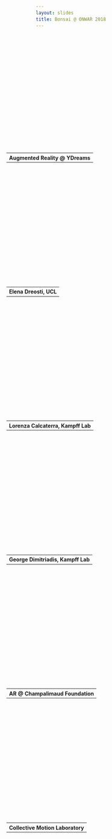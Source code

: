 ```yaml
---
layout: slides
title: Bonsai @ ONWAR 2018
---
```


<section data-markdown data-separator="^\n---\n$" data-separator-vertical="^\n--\n$">
<script type="text/template">

## Bonsai
![Bonsai](./assets/images/bonsai-circle.svg)

### A visual language for scientific experimentation
<table style="width: 100%;">
  <tr>
    <td width="33%" align="center" style="vertical-align:middle">Gonçalo Lopes</td>
    <td width="33%" align="center" style="vertical-align:top"><a href="http://bonsai-rx.org"><strong>bonsai-rx.org</strong></a></td>
    <td width="33%" align="center" style="vertical-align:middle"><img alt="NeuroGEARS" src="./assets/images/neurogears.svg"/></td>
  </tr>
</table>

</script>
</section>

<!-- Raw HTML for embedded iframe backgrounds -->
<section data-background="#000000">
    <section data-background-iframe="https://www.youtube.com/embed/-NAH5vlkgkk?controls=0&amp;enablejsapi=1&amp;autoplay=1&amp;loop=1&amp;playlist=4q9mFkZ3J_g&amp;showinfo=0&amp;rel=0&amp;html5=1">
      <table style="height: 20%; margin-top: 65%; margin-left: -78px;">
        <tr><th>Augmented Reality @ YDreams</th></tr>
      </table>
    </section>
    <section data-background-iframe="https://www.youtube.com/embed/qXcIZ1R68SQ?controls=0&amp;enablejsapi=1&amp;autoplay=1&amp;loop=1&amp;playlist=4q9mFkZ3J_g&amp;showinfo=0&amp;rel=0&amp;html5=1">
    </section>
</section>

<section data-markdown data-separator="^\n---\n$" data-separator-vertical="^\n--\n$">
<script type="text/template">

![Devices in systems neuroscience](./assets/images/devices.jpg)

</script>
</section>

<!-- Raw HTML for embedded iframe backgrounds -->
<section data-background="#000000">
    <section data-markdown data-separator="^\n---\n$" data-separator-vertical="^\n--\n$">
    <script type="text/template">## Applications</script>
    </section>
    <section data-background-iframe="https://www.youtube.com/embed/4q9mFkZ3J_g?controls=0&amp;enablejsapi=1&amp;autoplay=1&amp;loop=1&amp;playlist=4q9mFkZ3J_g&amp;showinfo=0&amp;rel=0&amp;html5=1">
      <table style="height: 20%; margin-top: 65%; margin-left: -78px;">
        <tr><th>Elena Dreosti, UCL</th></tr>
      </table>
    </section>
    <section data-background-iframe="https://www.youtube.com/embed/qXqAXgXJPmo?controls=0&amp;enablejsapi=1&amp;autoplay=1&amp;showinfo=0&amp;rel=0&amp;html5=1">
      <table style="height: 20%; margin-top: 65%; margin-left: -78px;">
        <tr><th>Lorenza Calcaterra, Kampff Lab</th></tr>
      </table>
    </section>
    <section data-background-iframe="https://www.youtube.com/embed/mJDV07ptQFk?start=40&amp;controls=0&amp;enablejsapi=1&amp;autoplay=1&amp;showinfo=0&amp;rel=0&amp;html5=1">
      <table style="height: 20%; margin-top: 65%; margin-left: -78px;">
        <tr><th>George Dimitriadis, Kampff Lab</th></tr>
      </table>
    </section>
    <section data-background-iframe="https://www.youtube.com/embed/7ohPpPDZhRc?controls=0&amp;autoplay=1&amp;showinfo=0&amp;rel=0&amp;html5=1&amp;iv_load_policy=3">
      <table style="height: 20%; margin-top: 65%; margin-left: -78px;">
        <tr><th>AR @ Champalimaud Foundation</th></tr>
      </table>
    </section>
    <section data-background-iframe="https://player.vimeo.com/video/257724328?api=1&amp;background=1&amp;portrait=0">
      <table style="height: 20%; margin-top: 65%; margin-left: -78px;">
        <tr><th>Collective Motion Laboratory</th></tr>
      </table>
    </section>
</section>

<section data-markdown data-separator="^\n---\n$" data-separator-vertical="^\n--\n$">
<script type="text/template">

![Bonsai workflow editor](./assets/images/editor.jpg)

---

<!-- .element: data-transition="default none" -->
#### A metaphor for observable sequences

<img alt="Nasa twitter account" src="./assets/images/nasatwitter.jpg" width="400"/>

--

<!-- .element: data-transition="none" -->
#### A metaphor for observable sequences

<img alt="Webcam twitter account" src="./assets/images/webcamtwitter.jpg" width="400"/>

---

<!-- .element: data-transition="default none" -->
![Workflow](./assets/images/cameracapture.svg)
<!-- .element: style="display: inline-block; vertical-align: middle;" -->
![Marble diagram](./assets/images/framepicker-marblecanvas.svg)
<!-- .element: style="display: inline-block; vertical-align: middle;" -->

--

<!-- .element: data-transition="default none" -->
![Workflow](./assets/images/graycam.svg)
<!-- .element: style="display: inline-block; vertical-align: middle;" -->
![Marble diagram](./assets/images/graycam-marble.svg)
<!-- .element: class="fragment" style="display: inline-block; vertical-align: middle;" -->

--

<!-- .element: data-transition="default none" -->
![Workflow](./assets/images/framepicker-key.svg)
<!-- .element: style="display: inline-block; vertical-align: middle;" -->
![Marble diagram](./assets/images/framepicker-marblecanvas.svg)
<!-- .element: style="display: inline-block; vertical-align: middle;" -->

--

<!-- .element: data-transition="default none" -->
![Workflow](./assets/images/framepicker-capture.svg)
<!-- .element: style="display: inline-block; vertical-align: middle;" -->
![Marble diagram](./assets/images/camera-marble.svg)
<!-- .element: style="display: inline-block; vertical-align: middle;" -->

--

<!-- .element: data-transition="none" -->
![Workflow](./assets/images/framepicker-grayscale.svg)
<!-- .element: style="display: inline-block; vertical-align: middle;" -->
![Marble diagram](./assets/images/graycam-marble.svg)
<!-- .element: style="display: inline-block; vertical-align: middle;" -->

--

<!-- .element: data-transition="none" -->
![Workflow](./assets/images/framepicker-grayscale.svg)
<!-- .element: style="display: inline-block; vertical-align: middle;" -->
![Marble diagram](./assets/images/grayscaletransform.svg)
<!-- .element: style="display: inline-block; vertical-align: middle;" -->

--

<!-- .element: data-transition="none" -->
![Workflow](./assets/images/framepicker-sample.svg)
<!-- .element: style="display: inline-block; vertical-align: middle;" -->
![Marble diagram](./assets/images/sample.svg)
<!-- .element: style="display: inline-block; vertical-align: middle;" -->

--

<!-- .element: data-transition="none" -->
![Workflow](./assets/images/framepicker-saveimage.svg)
<!-- .element: style="display: inline-block; vertical-align: middle;" -->
![Marble diagram](./assets/images/saveimage.svg)
<!-- .element: style="display: inline-block; vertical-align: middle;" -->

--

<!-- .element: data-transition="none" -->
![Workflow](./assets/images/framepicker-saveimage.svg)
<!-- .element: style="display: inline-block; vertical-align: middle;" -->
![Marble diagram](./assets/images/saveimagesink.svg)
<!-- .element: style="display: inline-block; vertical-align: middle;" -->

--

<!-- .element: data-transition="none" -->
![Workflow](./assets/images/framepicker-key.svg)
<!-- .element: style="display: inline-block; vertical-align: middle;" -->
![Marble diagram](./assets/images/framepicker-marblecanvas.svg)
<!-- .element: style="display: inline-block; vertical-align: middle;" -->

--

<!-- .element: data-transition="none" -->
![Workflow](./assets/images/framepicker.svg)
<!-- .element: style="display: inline-block; vertical-align: middle;" -->
![Marble diagram](./assets/images/conditionkey.svg)
<!-- .element: class="fragment" style="display: inline-block; vertical-align: middle;" -->

---

##### Operator Categories

![Operator categories](./assets/images/categories.svg)
<!-- .element: style="padding: 30px; display: inline-block; vertical-align: middle;" -->

---

###### Zip

![Zip](./assets/images/zip.svg)

---

###### CombineLatest

![CombineLatest](./assets/images/combinelatest.svg)

---

### Higher-Order Operators

![Concatenate video files using first order operators](./assets/images/concatfile-firstorder.svg)

--

###### Enumerate Files

![Enumerate all file names in a folder](./assets/images/concatfile-enumeratefiles.svg)

--

###### Window Workflow

![Create sequences of frames from file names](./assets/images/concatfile-window.svg)

--

###### Concat

![Combine all sequences of frames into a single sequence](./assets/images/concatfile-combine.svg)

</script>
</section>
